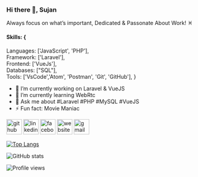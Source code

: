 ### Hi there 👋, Sujan
Always focus on what’s important, Dedicated & Passonate About Work! ♓

#### Skills: {
  Languages: ['JavaScript', 'PHP'], <br/>
  Framework: ['Laravel'],<br/>
  Frontend: ['VueJs'],<br/>
  Databases: ["SQL"],<br/>
  Tools: ['VsCode','Atom', 'Postman', 'Git', 'GitHub'],
}

- 🔭 I’m currently working on Laravel & VueJS 
- 🌱 I’m currently learning WebRtc 
- 💬 Ask me about #Laravel #PHP #MySQL #VueJS 
- ⚡ Fun fact: Movie Maniac 


[<img src='https://cdn.jsdelivr.net/npm/simple-icons@3.0.1/icons/github.svg' alt='github' height='40'>](https://github.com/SujanMahmudOvi)  [<img src='https://cdn.jsdelivr.net/npm/simple-icons@3.0.1/icons/linkedin.svg' alt='linkedin' height='40'>](https://www.linkedin.com/in/https://www.linkedin.com/in/sjn97825//)  [<img src='https://cdn.jsdelivr.net/npm/simple-icons@3.0.1/icons/facebook.svg' alt='facebook' height='40'>](https://www.facebook.com/https://www.facebook.com/sjn97825)  [<img src='https://cdn.jsdelivr.net/npm/simple-icons@3.0.1/icons/icloud.svg' alt='website' height='40'>](https://enternals.com/)  [<img src='https://cdn.jsdelivr.net/npm/simple-icons@3.0.1/icons/gmail.svg' alt='gmail' height='40'>](sujanmahmudovi@gmail.com)  

[![Top Langs](https://github-readme-stats.vercel.app/api/top-langs/?username=SujanMahmudOvi)](https://github.com/anuraghazra/github-readme-stats)

![GitHub stats](https://github-readme-stats.vercel.app/api?username=SujanMahmudOvi&show_icons=true&count_private=true)  



![Profile views](https://gpvc.arturio.dev/SujanMahmudOvi)  
